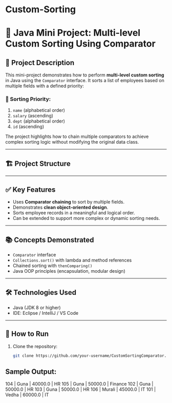 # Custom-Sorting
# 🧮 Java Mini Project: Multi-level Custom Sorting Using Comparator

## 📌 Project Description

This mini-project demonstrates how to perform **multi-level custom sorting** in Java using the `Comparator` interface. It sorts a list of employees based on multiple fields with a defined priority:

### 🔢 Sorting Priority:
1. `name` (alphabetical order)
2. `salary` (ascending)
3. `dept` (alphabetical order)
4. `id` (ascending)

The project highlights how to chain multiple comparators to achieve complex sorting logic without modifying the original data class.

---

## 🏗️ Project Structure


---

## ✅ Key Features

- Uses **Comparator chaining** to sort by multiple fields.
- Demonstrates **clean object-oriented design**.
- Sorts employee records in a meaningful and logical order.
- Can be extended to support more complex or dynamic sorting needs.

---

## 📚 Concepts Demonstrated

- `Comparator` interface
- `Collections.sort()` with lambda and method references
- Chained sorting with `thenComparing()`
- Java OOP principles (encapsulation, modular design)

---

## 🛠️ Technologies Used

- Java (JDK 8 or higher)
- IDE: Eclipse / IntelliJ / VS Code

---

## 🚀 How to Run

1. Clone the repository:
   ```bash
   git clone https://github.com/your-username/CustomSortingComparator.gitID   | Name     | Salary   | Dept
Sample Output:
-------------------------------
104  | Guna     | 40000.0  | HR
105  | Guna     | 50000.0  | Finance
102  | Guna     | 50000.0  | HR
103  | Guna     | 50000.0  | HR
106  | Murali   | 45000.0  | IT
101  | Vedha    | 60000.0  | IT

